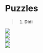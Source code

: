 # Puzzles

> 1. **Didi**  

![](http://images2015.cnblogs.com/blog/517209/201609/517209-20160920004459324-1170710735.png)  
![](http://images2015.cnblogs.com/blog/517209/201609/517209-20160920004510746-118583690.png)  
![](http://images2015.cnblogs.com/blog/517209/201609/517209-20160920004540106-2038520253.png)  
![](http://images2015.cnblogs.com/blog/517209/201609/517209-20160920004549121-1345936988.png)  

